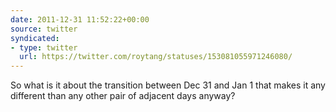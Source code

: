 ```yaml
---
date: 2011-12-31 11:52:22+00:00
source: twitter
syndicated:
- type: twitter
  url: https://twitter.com/roytang/statuses/153081055971246080/
---
```


So what is it about the transition between Dec 31 and Jan 1 that makes it any different than any other pair of adjacent days anyway?